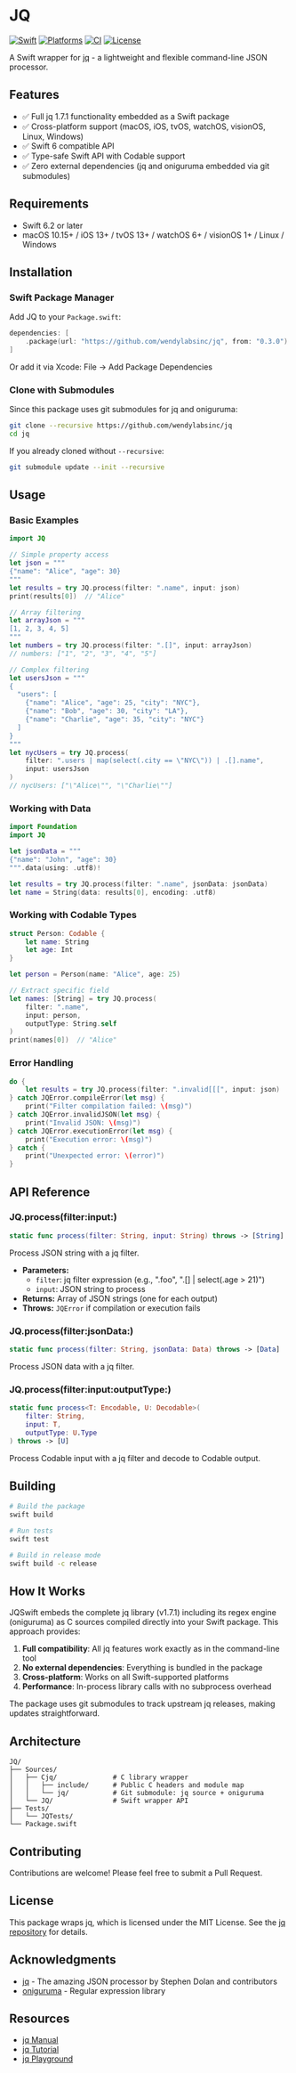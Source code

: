 # JQ

[![Swift](https://img.shields.io/badge/Swift-6.2+-orange.svg)](https://swift.org)
[![Platforms](https://img.shields.io/badge/Platforms-iOS%20|%20macOS%20|%20tvOS%20|%20watchOS%20|%20visionOS%20|%20Linux%20|%20Windows-blue.svg)](https://swift.org)
[![CI](https://github.com/wendylabsinc/jq/actions/workflows/ci.yml/badge.svg)](https://github.com/wendylabsinc/jq/actions/workflows/ci.yml)
[![License](https://img.shields.io/badge/License-MIT-green.svg)](LICENSE)

A Swift wrapper for [jq](https://jqlang.github.io/jq/) - a lightweight and flexible command-line JSON processor.

## Features

- ✅ Full jq 1.7.1 functionality embedded as a Swift package
- ✅ Cross-platform support (macOS, iOS, tvOS, watchOS, visionOS, Linux, Windows)
- ✅ Swift 6 compatible API
- ✅ Type-safe Swift API with Codable support
- ✅ Zero external dependencies (jq and oniguruma embedded via git submodules)

## Requirements

- Swift 6.2 or later
- macOS 10.15+ / iOS 13+ / tvOS 13+ / watchOS 6+ / visionOS 1+ / Linux / Windows

## Installation

### Swift Package Manager

Add JQ to your `Package.swift`:

```swift
dependencies: [
    .package(url: "https://github.com/wendylabsinc/jq", from: "0.3.0")
]
```

Or add it via Xcode: File → Add Package Dependencies

### Clone with Submodules

Since this package uses git submodules for jq and oniguruma:

```bash
git clone --recursive https://github.com/wendylabsinc/jq
cd jq
```

If you already cloned without `--recursive`:

```bash
git submodule update --init --recursive
```

## Usage

### Basic Examples

```swift
import JQ

// Simple property access
let json = """
{"name": "Alice", "age": 30}
"""
let results = try JQ.process(filter: ".name", input: json)
print(results[0])  // "Alice"

// Array filtering
let arrayJson = """
[1, 2, 3, 4, 5]
"""
let numbers = try JQ.process(filter: ".[]", input: arrayJson)
// numbers: ["1", "2", "3", "4", "5"]

// Complex filtering
let usersJson = """
{
  "users": [
    {"name": "Alice", "age": 25, "city": "NYC"},
    {"name": "Bob", "age": 30, "city": "LA"},
    {"name": "Charlie", "age": 35, "city": "NYC"}
  ]
}
"""
let nycUsers = try JQ.process(
    filter: ".users | map(select(.city == \"NYC\")) | .[].name",
    input: usersJson
)
// nycUsers: ["\"Alice\"", "\"Charlie\""]
```

### Working with Data

```swift
import Foundation
import JQ

let jsonData = """
{"name": "John", "age": 30}
""".data(using: .utf8)!

let results = try JQ.process(filter: ".name", jsonData: jsonData)
let name = String(data: results[0], encoding: .utf8)
```

### Working with Codable Types

```swift
struct Person: Codable {
    let name: String
    let age: Int
}

let person = Person(name: "Alice", age: 25)

// Extract specific field
let names: [String] = try JQ.process(
    filter: ".name",
    input: person,
    outputType: String.self
)
print(names[0])  // "Alice"
```

### Error Handling

```swift
do {
    let results = try JQ.process(filter: ".invalid[[[", input: json)
} catch JQError.compileError(let msg) {
    print("Filter compilation failed: \(msg)")
} catch JQError.invalidJSON(let msg) {
    print("Invalid JSON: \(msg)")
} catch JQError.executionError(let msg) {
    print("Execution error: \(msg)")
} catch {
    print("Unexpected error: \(error)")
}
```

## API Reference

### JQ.process(filter:input:)

```swift
static func process(filter: String, input: String) throws -> [String]
```

Process JSON string with a jq filter.

- **Parameters:**
  - `filter`: jq filter expression (e.g., ".foo", ".[] | select(.age > 21)")
  - `input`: JSON string to process
- **Returns:** Array of JSON strings (one for each output)
- **Throws:** `JQError` if compilation or execution fails

### JQ.process(filter:jsonData:)

```swift
static func process(filter: String, jsonData: Data) throws -> [Data]
```

Process JSON data with a jq filter.

### JQ.process(filter:input:outputType:)

```swift
static func process<T: Encodable, U: Decodable>(
    filter: String,
    input: T,
    outputType: U.Type
) throws -> [U]
```

Process Codable input with a jq filter and decode to Codable output.

## Building

```bash
# Build the package
swift build

# Run tests
swift test

# Build in release mode
swift build -c release
```

## How It Works

JQSwift embeds the complete jq library (v1.7.1) including its regex engine (oniguruma) as C sources compiled directly into your Swift package. This approach provides:

1. **Full compatibility**: All jq features work exactly as in the command-line tool
2. **No external dependencies**: Everything is bundled in the package
3. **Cross-platform**: Works on all Swift-supported platforms
4. **Performance**: In-process library calls with no subprocess overhead

The package uses git submodules to track upstream jq releases, making updates straightforward.

## Architecture

```
JQ/
├── Sources/
│   ├── Cjq/              # C library wrapper
│   │   ├── include/      # Public C headers and module map
│   │   └── jq/           # Git submodule: jq source + oniguruma
│   └── JQ/               # Swift wrapper API
├── Tests/
│   └── JQTests/
└── Package.swift
```

## Contributing

Contributions are welcome! Please feel free to submit a Pull Request.

## License

This package wraps jq, which is licensed under the MIT License. See the [jq repository](https://github.com/jqlang/jq) for details.

## Acknowledgments

- [jq](https://jqlang.github.io/jq/) - The amazing JSON processor by Stephen Dolan and contributors
- [oniguruma](https://github.com/kkos/oniguruma) - Regular expression library

## Resources

- [jq Manual](https://jqlang.github.io/jq/manual/)
- [jq Tutorial](https://jqlang.github.io/jq/tutorial/)
- [jq Playground](https://jqplay.org/)
